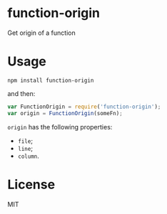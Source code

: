 # function-origin

Get origin of a function

# Usage

```
npm install function-origin
```

and then:

```javascript
var FunctionOrigin = require('function-origin');
var origin = FunctionOrigin(someFn);
```
`origin` has the following properties:

 - `file`;
 - `line`;
 - `column`.

# License

MIT

